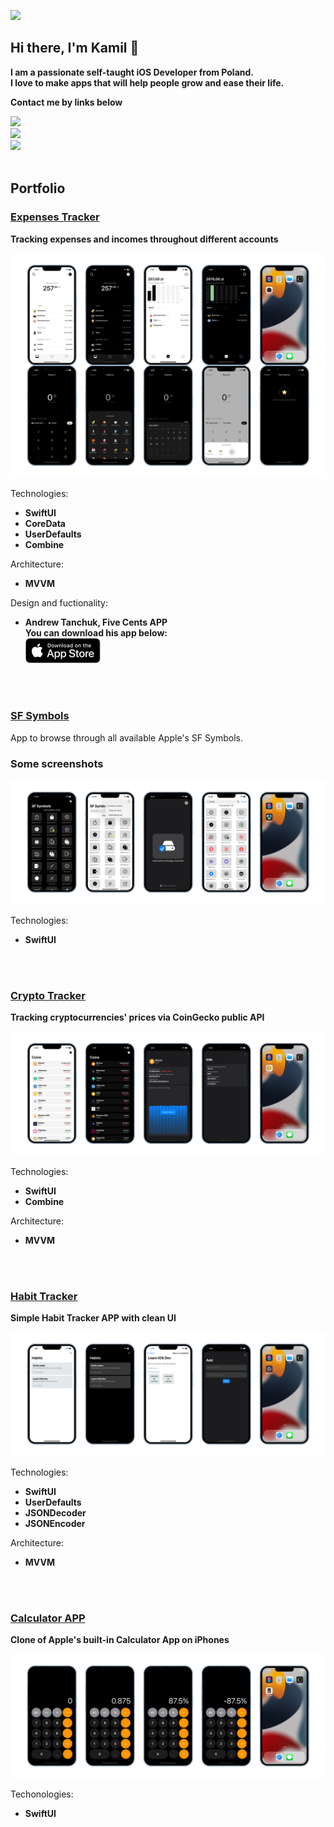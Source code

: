 ![](https://badges.pufler.dev/visits/KamilSkrzynski/KamilSkrzynski?color=black&logo=github)

## Hi there, I'm Kamil 👋

**I am a passionate self-taught iOS Developer from Poland.** <br />
**I love to make apps that will help people grow and ease their life.** <br />

**Contact me by links below**

<a href="https://twitter.com/skrzynski_kamil"><img src="https://img.icons8.com/ios-filled/48/555555/twitter-squared.png"/></a> <br />
<a href="https://www.linkedin.com/in/kamil-skrzy%C5%84ski-107063195/"><img src="https://img.icons8.com/ios-filled/50/555555/linkedin.png"/></a> <br />
<a href="https://apps.apple.com/pl/developer/kamil-skrzynski/id1570456594?l=pl"><img src="https://img.icons8.com/ios-filled/50/555555/apple-app-store--v2.png"/></a>
<br />
<br />

## Portfolio

### [Expenses Tracker](https://github.com/kamilskrzynski/expenses-tracker)

**Tracking expenses and incomes throughout different accounts**

![ExpensesTracker](/images/expenses-tracker.png)

Technologies:
  * **SwiftUI**
  * **CoreData**
  * **UserDefaults**
  * **Combine**

Architecture:
 * **MVVM**

Design and fuctionality:
* **Andrew Tanchuk, Five Cents APP**<br>
**You can download his app below:<br>**
<a href="https://apps.apple.com/ua/app/five-cents-money-tracker/id1599077337"><img src="https://github.com/kamilskrzynski/expenses-tracker/blob/master/images/download.svg" width="120"></a>

<br />
<br />

### [SF Symbols](https://github.com/kamilskrzynski/sfsymbols)
App to browse through all available Apple's SF Symbols.

### Some screenshots
![SFSymbols](/images/sf-symbols.png)

Technologies:
 * **SwiftUI**
 
 <br />
 <br />

### [Crypto Tracker](https://github.com/kamilskrzynski/crypto-tracker)

**Tracking cryptocurrencies' prices via CoinGecko public API**

![CryptoTracker](/images/crypto-tracker.png)

Technologies:
  * **SwiftUI**
  * **Combine**

Architecture:
 * **MVVM**

<br />
<br />

### [Habit Tracker](https://github.com/kamilskrzynski/habit-tracker)

**Simple Habit Tracker APP with clean UI**

![Habit Tracker](/images/habit-tracker.png)

Technologies:
  * **SwiftUI**
  * **UserDefaults**
  * **JSONDecoder**
  * **JSONEncoder**

Architecture:
 * **MVVM**

<br>
<br>

### [Calculator APP](https://github.com/kamilskrzynski/calculator)

**Clone of Apple's built-in Calculator App on iPhones**

![Calculator](/images/calculator.png)

Techonologies:
  * **SwiftUI**

